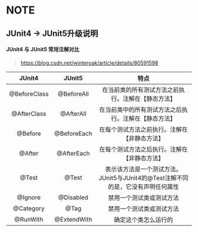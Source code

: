 # NOTE

## JUnit4 -> JUnit5升级说明

#### JUnit4 与 JUnit5 常用注解对比

> https://blog.csdn.net/winteroak/article/details/80591598

| JUnit4 | JUnit5 | 特点 |
| :---: | :---: | :---: |
| @BeforeClass | @BeforeAll | 在当前类的所有测试方法之前执行。注解在【静态方法】 |
| @AfterClass | @AfterAll | 在当前类中的所有测试方法之后执行。注解在【静态方法】 |
| @Before | @BeforeEach | 在每个测试方法之前执行。注解在【非静态方法】 |
| @After | @AfterEach | 在每个测试方法之后执行。注解在【非静态方法】 |
| @Test | @Test | 表示该方法是一个测试方法。JUnit5与JUnit4的@Test注解不同的是，它没有声明任何属性 |
| @Ignore | @Disabled | 禁用一个测试类或测试方法 |
| @Category | @Tag | 禁用一个测试类或测试方法 |
| @RunWith | @ExtendWith | 确定这个类怎么运行的 |
